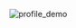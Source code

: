![profile_demo](https://github.com/puneethkotha/flutter/assets/85823685/0d1ef3ba-6154-4f46-a9cd-027dbd680d6a)

